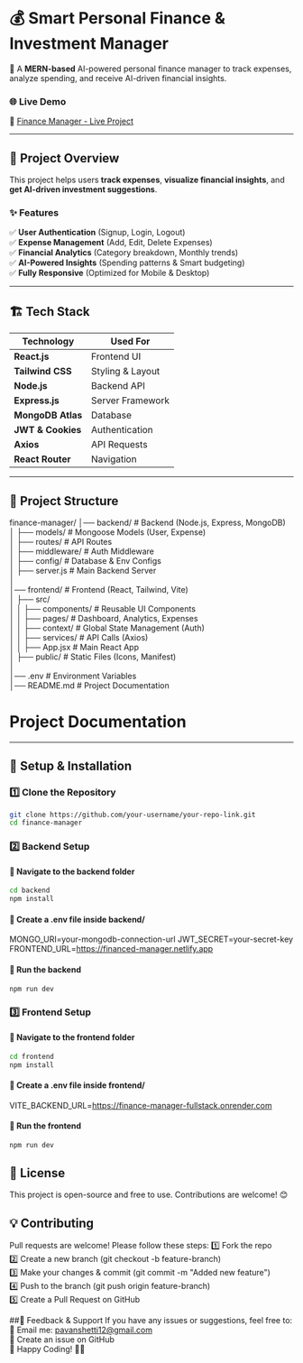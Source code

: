# 💰 Smart Personal Finance & Investment Manager

🚀 A **MERN-based** AI-powered personal finance manager to track expenses, analyze spending, and receive AI-driven financial insights.  

### 🌐 **Live Demo**  
🔗 [Finance Manager - Live Project](https://financed-manager.netlify.app/)  

---

## 📸 **Project Overview**  
This project helps users **track expenses**, **visualize financial insights**, and **get AI-driven investment suggestions**.  
### ✨ **Features**  
✅ **User Authentication** (Signup, Login, Logout)  
✅ **Expense Management** (Add, Edit, Delete Expenses)  
✅ **Financial Analytics** (Category breakdown, Monthly trends)  
✅ **AI-Powered Insights** (Spending patterns & Smart budgeting)  
✅ **Fully Responsive** (Optimized for Mobile & Desktop)  

---

## 🏗️ **Tech Stack**  

| **Technology**      | **Used For**        |
|---------------------|--------------------|
| **React.js**       | Frontend UI        |
| **Tailwind CSS**   | Styling & Layout   |
| **Node.js**        | Backend API        |
| **Express.js**     | Server Framework   |
| **MongoDB Atlas**  | Database           |
| **JWT & Cookies**  | Authentication     |
| **Axios**          | API Requests       |
| **React Router**   | Navigation         |

---

## 📂 **Project Structure**  
finance-manager/
│── backend/               # Backend (Node.js, Express, MongoDB) <br>
│   ├── models/            # Mongoose Models (User, Expense) <br>
│   ├── routes/            # API Routes<br>
│   ├── middleware/        # Auth Middleware <br>
│   ├── config/            # Database & Env Configs <br>
│   ├── server.js          # Main Backend Server<br>
│<br>
│── frontend/              # Frontend (React, Tailwind, Vite) <br>
│   ├── src/ <br>
│   │   ├── components/    # Reusable UI Components <br>
│   │   ├── pages/         # Dashboard, Analytics, Expenses <br>
│   │   ├── context/       # Global State Management (Auth) <br>
│   │   ├── services/      # API Calls (Axios) <br>
│   │   ├── App.jsx        # Main React App <br>
│   ├── public/            # Static Files (Icons, Manifest) <br>
│<br>
│── .env                   # Environment Variables <br>
│── README.md              # Project Documentation <br>

# Project Documentation

---

## 🚀 **Setup & Installation**  

### **1️⃣ Clone the Repository**  
```sh
git clone https://github.com/your-username/your-repo-link.git
cd finance-manager
```
### 2️⃣ Backend Setup
#### 📁 Navigate to the backend folder
```sh
cd backend
npm install
```

#### 🔹 Create a .env file inside backend/
MONGO_URI=your-mongodb-connection-url
JWT_SECRET=your-secret-key
FRONTEND_URL=https://financed-manager.netlify.app

#### 🔹 Run the backend
```sh
npm run dev
```

### 3️⃣ Frontend Setup
#### 📁 Navigate to the frontend folder
```sh
cd frontend
npm install
```

#### 🔹 Create a .env file inside frontend/
VITE_BACKEND_URL=https://finance-manager-fullstack.onrender.com

#### 🔹 Run the frontend
```sh
npm run dev
```

## 📜 License
This project is open-source and free to use. Contributions are welcome! 😊

## 💡 Contributing
Pull requests are welcome! Please follow these steps:
1️⃣ Fork the repo <br>
2️⃣ Create a new branch (git checkout -b feature-branch) <br>
3️⃣ Make your changes & commit (git commit -m "Added new feature") <br>
4️⃣ Push to the branch (git push origin feature-branch) <br>
5️⃣ Create a Pull Request on GitHub <br>

##💬 Feedback & Support
If you have any issues or suggestions, feel free to: <br>
📧 Email me: pavanshetti12@gmail.com <br>
📢 Create an issue on GitHub <br>
🙌 Happy Coding! 🚀🔥 
